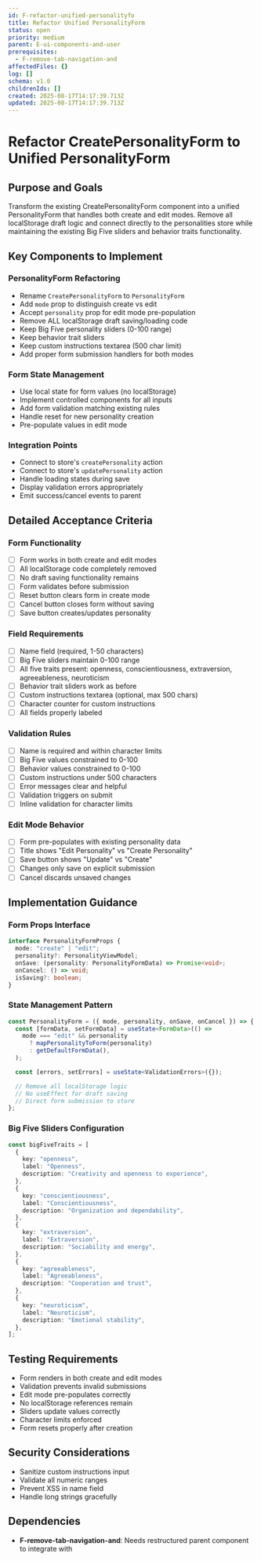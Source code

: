```yaml
---
id: F-refactor-unified-personalityfo
title: Refactor Unified PersonalityForm
status: open
priority: medium
parent: E-ui-components-and-user
prerequisites:
  - F-remove-tab-navigation-and
affectedFiles: {}
log: []
schema: v1.0
childrenIds: []
created: 2025-08-17T14:17:39.713Z
updated: 2025-08-17T14:17:39.713Z
---
```


# Refactor CreatePersonalityForm to Unified PersonalityForm

## Purpose and Goals

Transform the existing CreatePersonalityForm component into a unified PersonalityForm that handles both create and edit modes. Remove all localStorage draft logic and connect directly to the personalities store while maintaining the existing Big Five sliders and behavior traits functionality.

## Key Components to Implement

### PersonalityForm Refactoring

- Rename `CreatePersonalityForm` to `PersonalityForm`
- Add `mode` prop to distinguish create vs edit
- Accept `personality` prop for edit mode pre-population
- Remove ALL localStorage draft saving/loading code
- Keep Big Five personality sliders (0-100 range)
- Keep behavior trait sliders
- Keep custom instructions textarea (500 char limit)
- Add proper form submission handlers for both modes

### Form State Management

- Use local state for form values (no localStorage)
- Implement controlled components for all inputs
- Add form validation matching existing rules
- Handle reset for new personality creation
- Pre-populate values in edit mode

### Integration Points

- Connect to store's `createPersonality` action
- Connect to store's `updatePersonality` action
- Handle loading states during save
- Display validation errors appropriately
- Emit success/cancel events to parent

## Detailed Acceptance Criteria

### Form Functionality

- [ ] Form works in both create and edit modes
- [ ] All localStorage code completely removed
- [ ] No draft saving functionality remains
- [ ] Form validates before submission
- [ ] Reset button clears form in create mode
- [ ] Cancel button closes form without saving
- [ ] Save button creates/updates personality

### Field Requirements

- [ ] Name field (required, 1-50 characters)
- [ ] Big Five sliders maintain 0-100 range
- [ ] All five traits present: openness, conscientiousness, extraversion, agreeableness, neuroticism
- [ ] Behavior trait sliders work as before
- [ ] Custom instructions textarea (optional, max 500 chars)
- [ ] Character counter for custom instructions
- [ ] All fields properly labeled

### Validation Rules

- [ ] Name is required and within character limits
- [ ] Big Five values constrained to 0-100
- [ ] Behavior values constrained to 0-100
- [ ] Custom instructions under 500 characters
- [ ] Error messages clear and helpful
- [ ] Validation triggers on submit
- [ ] Inline validation for character limits

### Edit Mode Behavior

- [ ] Form pre-populates with existing personality data
- [ ] Title shows "Edit Personality" vs "Create Personality"
- [ ] Save button shows "Update" vs "Create"
- [ ] Changes only save on explicit submission
- [ ] Cancel discards unsaved changes

## Implementation Guidance

### Form Props Interface

```typescript
interface PersonalityFormProps {
  mode: "create" | "edit";
  personality?: PersonalityViewModel;
  onSave: (personality: PersonalityFormData) => Promise<void>;
  onCancel: () => void;
  isSaving?: boolean;
}
```

### State Management Pattern

```typescript
const PersonalityForm = ({ mode, personality, onSave, onCancel }) => {
  const [formData, setFormData] = useState<FormData>(() =>
    mode === "edit" && personality
      ? mapPersonalityToForm(personality)
      : getDefaultFormData(),
  );

  const [errors, setErrors] = useState<ValidationErrors>({});

  // Remove all localStorage logic
  // No useEffect for draft saving
  // Direct form submission to store
};
```

### Big Five Sliders Configuration

```typescript
const bigFiveTraits = [
  {
    key: "openness",
    label: "Openness",
    description: "Creativity and openness to experience",
  },
  {
    key: "conscientiousness",
    label: "Conscientiousness",
    description: "Organization and dependability",
  },
  {
    key: "extraversion",
    label: "Extraversion",
    description: "Sociability and energy",
  },
  {
    key: "agreeableness",
    label: "Agreeableness",
    description: "Cooperation and trust",
  },
  {
    key: "neuroticism",
    label: "Neuroticism",
    description: "Emotional stability",
  },
];
```

## Testing Requirements

- Form renders in both create and edit modes
- Validation prevents invalid submissions
- Edit mode pre-populates correctly
- No localStorage references remain
- Sliders update values correctly
- Character limits enforced
- Form resets properly after creation

## Security Considerations

- Sanitize custom instructions input
- Validate all numeric ranges
- Prevent XSS in name field
- Handle long strings gracefully

## Dependencies

- **F-remove-tab-navigation-and**: Needs restructured parent component to integrate with
